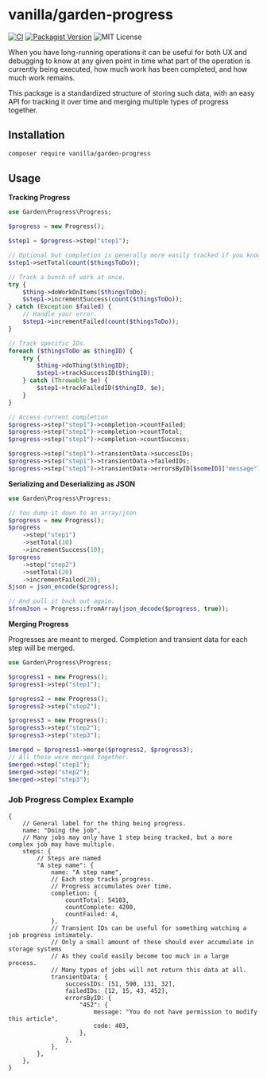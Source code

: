 # vanilla/garden-progress

[![CI](https://github.com/vanilla/garden-progress/actions/workflows/ci.yml/badge.svg)](https://github.com/vanilla/garden-progress/actions/workflows/ci.yml)
[![Packagist Version](https://img.shields.io/packagist/v/vanilla/garden-progress.svg?style=flat)](https://packagist.org/packages/vanilla/garden-progress)
![MIT License](https://img.shields.io/packagist/l/vanilla/garden-progess.svg?style=flat)

When you have long-running operations it can be useful for both UX and debugging
to know at any given point in time what part of the operation is currently being executed,
how much work has been completed, and how much work remains.

This package is a standardized structure of storing such data, with an easy API for tracking it over time and merging multiple types of progress together.

## Installation

```sh
composer require vanilla/garden-progress
```

## Usage

**Tracking Progress**

```php
use Garden\Progress\Progress;

$progress = new Progress();

$step1 = $progress->step("step1");

// Optional but completion is generally more easily tracked if you know how much work there is to do.
$step1->setTotal(count($thingsToDo));

// Track a bunch of work at once.
try {
    $thing->doWorkOnItems($thingsToDo);
    $step1->incrementSuccess(count($thingsToDo));
} catch (Exception $failed) {
    // Handle your error.
    $step1->incrementFailed(count($thingsToDo));
}

// Track specific IDs.
foreach ($thingsToDo as $thingID) {
    try {
        $thing->doThing($thingID);
        $step1->trackSuccessID($thingID);
    } catch (Throwable $e) {
        $step1->trackFailedID($thingID, $e);
    }
}

// Access current completion
$progress->step("step1")->completion->countFailed;
$progress->step("step1")->completion->countTotal;
$progress->step("step1")->completion->countSuccess;

$progress->step("step1")->transientData->successIDs;
$progress->step("step1")->transientData->failedIDs;
$progress->step("step1")->transientData->errorsByID[$someID]["message"] ?? null;
```

**Serializing and Deserializing as JSON**

```php
use Garden\Progress\Progress;

// You dump it down to an array/json
$progress = new Progress();
$progress
    ->step("step1")
    ->setTotal(10)
    ->incrementSuccess(10);
$progress
    ->step("step2")
    ->setTotal(20)
    ->incrementFailed(20);
$json = json_encode($progress);

// And pull it back out again.
$fromJson = Progress::fromArray(json_decode($progress, true));
```

**Merging Progress**

Progresses are meant to merged. Completion and transient data for each step will be merged.

```php
use Garden\Progress\Progress;

$progress1 = new Progress();
$progress1->step("step1");

$progress2 = new Progress();
$progress2->step("step2");

$progress3 = new Progress();
$progress3->step("step2");
$progress3->step("step3");

$merged = $progress1->merge($progress2, $progress3);
// All these were merged together.
$merged->step("step1");
$merged->step("step2");
$merged->step("step3");
```

### Job Progress Complex Example

```json5
{
    // General label for the thing being progress.
    name: "Doing the job",
    // Many jobs may only have 1 step being tracked, but a more complex job may have multiple.
    steps: {
        // Steps are named
        "A step name": {
            name: "A step name",
            // Each step tracks progress.
            // Progress accumulates over time.
            completion: {
                countTotal: 54103,
                countComplete: 4200,
                countFailed: 4,
            },
            // Transient IDs can be useful for something watching a job progress intimately.
            // Only a small amount of these should ever accumulate in storage systems
            // As they could easily become too much in a large process.
            // Many types of jobs will not return this data at all.
            transientData: {
                successIDs: [51, 590, 131, 32],
                failedIDs: [12, 15, 43, 452],
                errorsByID: {
                    "452": {
                        message: "You do not have permission to modify this article",
                        code: 403,
                    },
                },
            },
        },
    },
}
```
